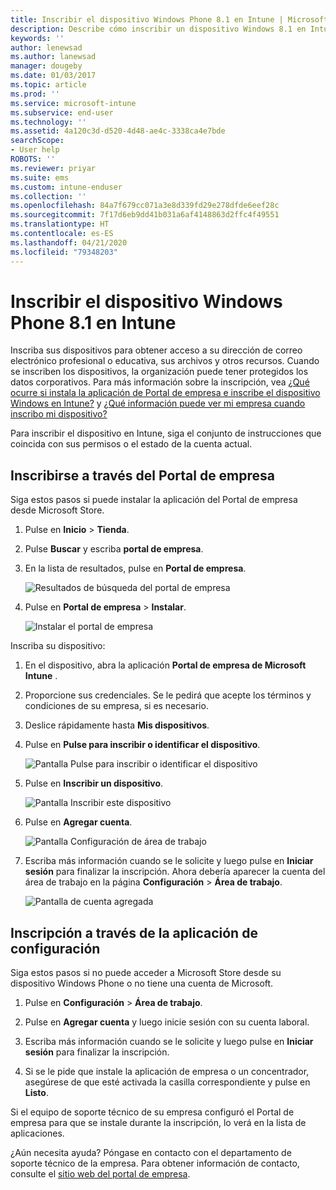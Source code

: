 ```yaml
---
title: Inscribir el dispositivo Windows Phone 8.1 en Intune | Microsoft Docs
description: Describe cómo inscribir un dispositivo Windows 8.1 en Intune.
keywords: ''
author: lenewsad
ms.author: lanewsad
manager: dougeby
ms.date: 01/03/2017
ms.topic: article
ms.prod: ''
ms.service: microsoft-intune
ms.subservice: end-user
ms.technology: ''
ms.assetid: 4a120c3d-d520-4d48-ae4c-3338ca4e7bde
searchScope:
- User help
ROBOTS: ''
ms.reviewer: priyar
ms.suite: ems
ms.custom: intune-enduser
ms.collection: ''
ms.openlocfilehash: 84a7f679cc071a3e8d339fd29e278dfde6eef28c
ms.sourcegitcommit: 7f17d6eb9dd41b031a6af4148863d2ffc4f49551
ms.translationtype: HT
ms.contentlocale: es-ES
ms.lasthandoff: 04/21/2020
ms.locfileid: "79348203"
---
```

# <a name="enroll-your-windows-phone-81-device-in-intune"></a>Inscribir el dispositivo Windows Phone 8.1 en Intune  

Inscriba sus dispositivos para obtener acceso a su dirección de correo electrónico profesional o educativa, sus archivos y otros recursos. Cuando se inscriben los dispositivos, la organización puede tener protegidos los datos corporativos. Para más información sobre la inscripción, vea [¿Qué ocurre si instala la aplicación de Portal de empresa e inscribe el dispositivo Windows en Intune?](what-happens-if-you-install-the-company-portal-app-and-enroll-your-device-in-intune-windows.md) y [¿Qué información puede ver mi empresa cuando inscribo mi dispositivo?](what-info-can-your-company-see-when-you-enroll-your-device-in-intune.md)  

Para inscribir el dispositivo en Intune, siga el conjunto de instrucciones que coincida con sus permisos o el estado de la cuenta actual.

## <a name="enroll-through-company-portal"></a>Inscribirse a través del Portal de empresa  
Siga estos pasos si puede instalar la aplicación del Portal de empresa desde Microsoft Store. 

1. Pulse en **Inicio** > **Tienda**.  

2. Pulse **Buscar** y escriba **portal de empresa**.  

3. En la lista de resultados, pulse en **Portal de empresa**.  


    ![Resultados de búsqueda del portal de empresa](./media/WP81-1-CP-search-store-v2.png)  

4. Pulse en **Portal de empresa** &gt; **Instalar**.  


    ![Instalar el portal de empresa](./media/WP81-2-CP-install-v2.png)  

Inscriba su dispositivo:  

1. En el dispositivo, abra la aplicación **Portal de empresa de Microsoft Intune** .  


2. Proporcione sus credenciales. Se le pedirá que acepte los términos y condiciones de su empresa, si es necesario.  

3. Deslice rápidamente hasta **Mis dispositivos**.  

4. Pulse en **Pulse para inscribir o identificar el dispositivo**.  


    ![Pantalla Pulse para inscribir o identificar el dispositivo](./media/WP81-enroll-1-swipe-my-devices.png)  

5. Pulse en **Inscribir un dispositivo**.  


    ![Pantalla Inscribir este dispositivo](./media/WP81-enroll-2-enroll-this-device.png)  

6. Pulse en **Agregar cuenta**.  


    ![Pantalla Configuración de área de trabajo](./media/WP81-enroll-3-workplace-add-acct.png)  

7. Escriba más información cuando se le solicite y luego pulse en **Iniciar sesión** para finalizar la inscripción. Ahora debería aparecer la cuenta del área de trabajo en la página **Configuración** &gt; **Área de trabajo**.  


    ![Pantalla de cuenta agregada](./media/WP81-enroll-4-account-added.png)  

## <a name="enroll-through-settings-app"></a>Inscripción a través de la aplicación de configuración  
Siga estos pasos si no puede acceder a Microsoft Store desde su dispositivo Windows Phone o no tiene una cuenta de Microsoft.

1. Pulse en **Configuración** &gt; **Área de trabajo**.  

2. Pulse en **Agregar cuenta** y luego inicie sesión con su cuenta laboral.  

3. Escriba más información cuando se le solicite y luego pulse en **Iniciar sesión** para finalizar la inscripción.  

4. Si se le pide que instale la aplicación de empresa o un concentrador, asegúrese de que esté activada la casilla correspondiente y pulse en **Listo**.  

Si el equipo de soporte técnico de su empresa configuró el Portal de empresa para que se instale durante la inscripción, lo verá en la lista de aplicaciones.  

¿Aún necesita ayuda? Póngase en contacto con el departamento de soporte técnico de la empresa. Para obtener información de contacto, consulte el [sitio web del portal de empresa](https://go.microsoft.com/fwlink/?linkid=2010980).
